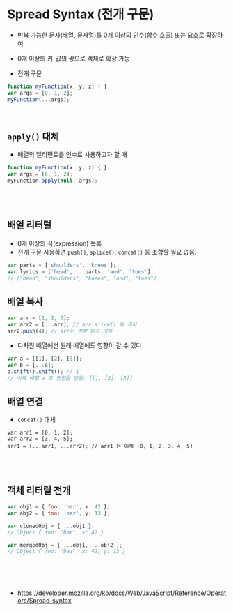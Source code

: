 # Spread Syntax (전개 구문)

- 반복 가능한 문자(배열, 문자열)를 0개 이상의 인수(함수 호출) 또는 요소로 확장하여
- 0개 이상의 키-값의 쌍으로 객체로 확장 가능

- 전개 구문

```javascript
function myFunction(x, y, z) { }
var args = [0, 1, 2];
myFunction(...args);
```

<br>

## `apply()` 대체

- 배열의 엘리먼트를 인수로 사용하고자 할 때

```javascript
function myFunction(x, y, z) { }
var args = [0, 1, 2];
myFunction.apply(null, args);
```

<br><br>

## 배열 리터럴

- 0개 이상의 식(expression) 목록
- 전개 구문 사용하면 `push()`, `splice()`, `concat()` 등 조합할 필요 없음.

```javascript
var parts = ['shoulders', 'knees'];
var lyrics = ['head', ...parts, 'and', 'toes'];
// ["head", "shoulders", "knees", "and", "toes"]
```

## 배열 복사

```javascript
var arr = [1, 2, 3];
var arr2 = [...arr]; // arr.slice() 와 유사
arr2.push(4); // arr은 영향 받지 않음
```

- 다차원 배열에선 원래 배열에도 영향이 갈 수 있다.

```javascript
var a = [[1], [2], [3]];
var b = [...a];
b.shift().shift(); // 1
// 이제 배열 a 도 영향을 받음: [[], [2], [3]]
```

## 배열 연결

- `concat()` 대체

```javscript
var arr1 = [0, 1, 2];
var arr2 = [3, 4, 5];
arr1 = [...arr1, ...arr2]; // arr1 은 이제 [0, 1, 2, 3, 4, 5]
```

<br><br>

## 객체 리터럴 전개

```js
var obj1 = { foo: 'bar', x: 42 };
var obj2 = { foo: 'baz', y: 13 };

var clonedObj = { ...obj1 };
// Object { foo: "bar", x: 42 }

var mergedObj = { ...obj1, ...obj2 };
// Object { foo: "baz", x: 42, y: 13 }
```

<br><Br><br>

- <https://developer.mozilla.org/ko/docs/Web/JavaScript/Reference/Operators/Spread_syntax>
